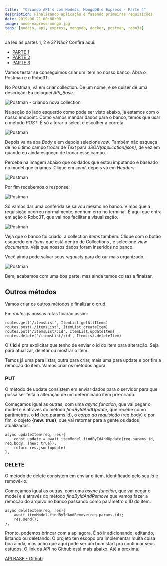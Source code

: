 ```yaml
---
title:  "Criando API's com NodeJs, MongoDB e Express - Parte 4"
description: Finalizando aplicação e fazendo primeiras requisições
date: 2019-06-21 00:00:00
image: node-express-mongo.jpg
tags: [nodejs, api, express, mongodb, docker, postman, robo3t] 
---
```


<style>
	pre.highlight, .highlight pre{
		color: #00ff00;
	}
</style>

Já leu as partes 1, 2 e 3? Não? Confira aqui: 

- [PARTE 1](https://jonathanslima.github.io/2019/criando-api-com-node-express-mongo-parte-1/)
- [PARTE 2](https://jonathanslima.github.io/2019/criando-api-com-node-express-mongo-parte-2/)
- [PARTE 3](https://jonathanslima.github.io/2019/criando-api-com-node-express-mongo-parte-3/)

Vamos testar se conseguimos criar um item no nosso banco. Abra o Postman e o Robo3T. 

No Postman, vá em criar collection. De um nome, e se quiser dê uma descrição. Eu coloquei *API_Base*. 

![Postman - criando nova collection](../../assets/images/postman1.jpg)

Na seção do lado esquerdo como pode ser visto abaixo, já estamos com o nosso endpoint. Como vamos mandar dados para o banco, temos que usar o método *POST*. É só alterar o select e escolher a correta.

![Postman](../../assets/images/postman2.jpg)

Depois va na aba *Body* e em depois selecione *raw*. Também não esqueça de no último campo trocar de *Text* para *JSON(application/json)*, de vez em quando eu ainda esqueço de trocar esse campo. 

Perceba na imagem abaixo que os dados que estou imputando é baseado no model que criamos. Clique em *send*, depois vá em *Headers*:

![Postman](../../assets/images/postman3.jpg)

Por fim recebemos o response:

![Postman](../../assets/images/postman4.jpg)

Só vamos dar uma conferida se salvou mesmo no banco. Vimos que a requisição ocorreu normalmente, nenhum erro no terminal. É aqui que entra em ação o Robo3T, que vai nos facilitar a visualização.

![Postman](../../assets/images/robo3t.jpg)

Veja que o banco foi criado, a collection *items* também. Clique com o botão esquerdo em *items* que está dentro de Collections , e selecione *view documents*. Veja que nossos dados foram inseridos no banco.

Você ainda pode salvar seus *requests* para deixar mais organizado.

![Postman](../../assets/images/postman5.jpg)

Bem, acabamos com uma boa parte, mas ainda temos coisas a finaizar.

## Outros métodos

Vamos criar os outros métodos e finalizar o crud.

Em *routes.js* nossas rotas ficarão assim:

```
routes.get('/itemsList', ItemList.getAllItems)
routes.post('/itemsList', ItemList.createItem)
routes.put('/itemsList/:id', ItemList.updateItem)
routes.delete('/itemsList/:id', ItemList.deleteItem)
```

O **/:id** é pra explicitar que tenho de enviar o id do item para alteração. Seja para atualizar, deletar ou mostrar o item.

Temos já uma para listar, outra para criar, mais uma para update e por fim a remoção do item. Vamos criar os métodos agora.

### PUT

O método de update consistem em enviar dados para o servidor para que possa ser feita a alteração de um determinado item pré-criado. 

Começamos igual as outras, com uma *async function*, que vai pegar o model e é através do método *findByIdAndUpdate*, que recebe como parâmetros, o **id** (req.params.id), o *corpo da requisição* (req.body) e por fim, o objeto **{new: true}**, que vai retornar para a gente os dados atualizados.

```
async updateItem(req, res){
	const update = await itemModel.findByIdAndUpdate(req.params.id, req.body, {new: true});
	return res.json(update)
},
```

### DELETE

O método de delete consistem em enviar o item, identificado pelo seu *id* e removê-lo. 

Começamos igual as outras, com uma *async function*, que vai pegar o model e é através do método *findByIdAndRemove* que vamos fazer a remoção do arquivo no banco passando como parâmetro o ID do item.

```
async deleteItem(req, res){
	await itemModel.findByIdAndRemove(req.params.id);
	res.send();
},
```

Pronto, podemos brincar com a api agora. É só ir adicionando, editando, listando ou deletando. O projeto ten escopo pra implementar muita coisa boa ainda, mas acho que aqui pode ser um bom start pra continuar seus estudos. O link da API no Github está mais abaixo. Até a proxima.

[API BASE - Github](https://github.com/jonathanslima/apibase) 